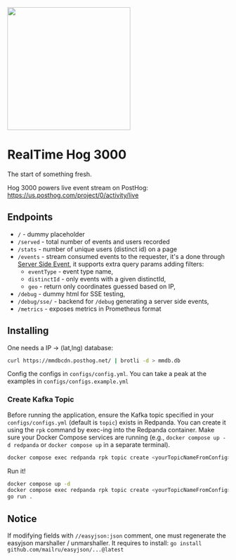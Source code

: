 <img src="https://github.com/PostHog/livestream/assets/391319/d4a4964d-4b19-4605-b268-157366817863" width="280" height="280" />

# RealTime Hog 3000

The start of something fresh.

Hog 3000 powers live event stream on PostHog: https://us.posthog.com/project/0/activity/live

## Endpoints

 - `/` - dummy placeholder
 - `/served` - total number of events and users recorded
 - `/stats` - number of unique users (distinct id) on a page
 - `/events` - stream consumed events to the requester, it's a done through
   [Server Side Event](sse-moz), it supports extra query params adding filters:
   - `eventType` - event type name,
   - `distinctId` - only events with a given distinctId,
   - `geo` - return only coordinates guessed based on IP,
 - `/debug` - dummy html for SSE testing,
 - `/debug/sse/` - backend for `/debug` generating a server side events,
 - `/metrics` - exposes metrics in Prometheus format
 
## Installing

One needs a IP -> (lat,lng) database:

```bash
curl https://mmdbcdn.posthog.net/ | brotli -d > mmdb.db
```

Config the configs in `configs/config.yml`. You can take a peak at the examples in `configs/configs.example.yml`

### Create Kafka Topic

Before running the application, ensure the Kafka topic specified in your `configs/configs.yml` (default is `topic`) exists in Redpanda.
You can create it using the `rpk` command by exec-ing into the Redpanda container. Make sure your Docker Compose services are running (e.g., `docker compose up -d redpanda` or `docker compose up` in a separate terminal).

```bash
docker compose exec redpanda rpk topic create <yourTopicNameFromConfig>
```

Run it!

```bash
docker compose up -d 
docker compose exec redpanda rpk topic create <yourTopicNameFromConfig>
go run .
```

## Notice
If modifying fields with `//easyjson:json` comment, one must regenerate the easyjson marshaller / unmarshaller.
It requires to install: `go install github.com/mailru/easyjson/...@latest`

[sse-moz]: https://developer.mozilla.org/en-US/docs/Web/API/Server-sent_events/Using_server-sent_events
